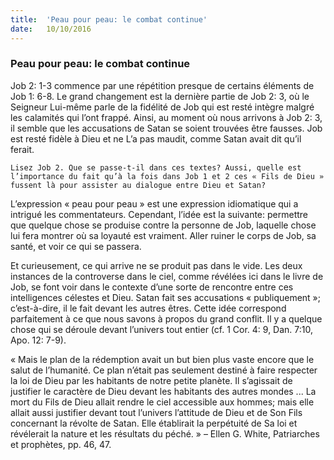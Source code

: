 ```yaml
---
title:  'Peau pour peau: le combat continue'
date:   10/10/2016
---
```


### Peau pour peau: le combat continue

Job 2: 1-3 commence par une répétition presque de certains éléments de Job 1: 6-8. Le grand changement est la dernière partie de Job 2: 3, où le Seigneur Lui-même parle de la fidélité de Job qui est resté intègre malgré les calamités qui l’ont frappé. Ainsi, au moment où nous arrivons à Job 2: 3, il semble que les accusations de Satan se soient trouvées être fausses. Job est resté fidèle à Dieu et ne L’a pas maudit, comme Satan avait dit qu’il ferait.

`Lisez Job 2. Que se passe-t-il dans ces textes? Aussi, quelle est l’importance du fait qu’à la fois dans Job 1 et 2 ces « Fils de Dieu » fussent là pour assister au dialogue entre Dieu et Satan?`

L’expression « peau pour peau » est une expression idiomatique qui a intrigué les commentateurs. Cependant, l’idée est la suivante: permettre que quelque chose se produise contre la personne de Job, laquelle chose lui fera montrer où sa loyauté est vraiment. Aller ruiner le corps de Job, sa santé, et voir ce qui se passera.

Et curieusement, ce qui arrive ne se produit pas dans le vide. Les deux instances de la controverse dans le ciel, comme révélées ici dans le livre de Job, se font voir dans le contexte d’une sorte de rencontre entre ces intelligences célestes et Dieu. Satan fait ses accusations « publiquement »; c’est-à-dire, il le fait devant les autres êtres. Cette idée correspond parfaitement à ce que nous savons à propos du grand conflit. Il y a quelque chose qui se déroule devant l’univers tout entier (cf. 1 Cor. 4: 9, Dan. 7:10, Apo. 12: 7-9).

« Mais le plan de la rédemption avait un but bien plus vaste encore que le salut de l’humanité. Ce plan n’était pas seulement destiné à faire respecter la loi de Dieu par les habitants de notre petite planète. Il s’agissait de justifier le caractère de Dieu devant les habitants des autres mondes ... La mort du Fils de Dieu allait rendre le ciel accessible aux hommes; mais elle allait aussi justifier devant tout l’univers l’attitude de Dieu et de Son Fils concernant la révolte de Satan. Elle établirait la perpétuité de Sa loi et révélerait la nature et les résultats du péché. » – Ellen G. White, Patriarches et prophètes, pp. 46, 47.